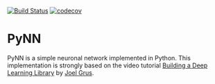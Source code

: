 [![Build Status](https://travis-ci.org/RMeli/pynn.svg?branch=master)](https://travis-ci.org/RMeli/pynn)
[![codecov](https://codecov.io/gh/RMeli/pynn/branch/master/graph/badge.svg)](https://codecov.io/gh/RMeli/pynn)

# PyNN

PyNN is a simple neuronal network implemented in Python. This implementation is strongly based on the video tutorial [Building a Deep Learning Library](http://joelgrus.com/2017/12/04/livecoding-madness-building-a-deep-learning-library/) by [Joel Grus](http://joelgrus.com/).
